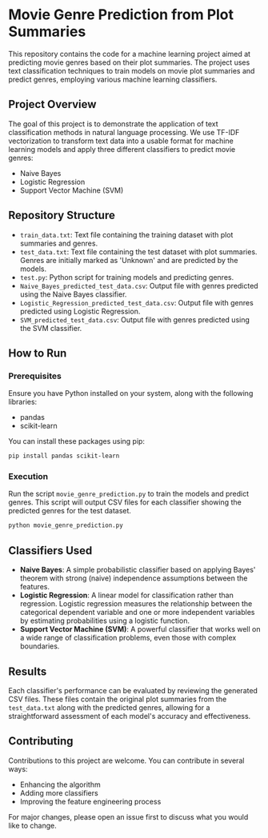 # Movie Genre Prediction from Plot Summaries

This repository contains the code for a machine learning project aimed at predicting movie genres based on their plot summaries. The project uses text classification techniques to train models on movie plot summaries and predict genres, employing various machine learning classifiers.

## Project Overview

The goal of this project is to demonstrate the application of text classification methods in natural language processing. We use TF-IDF vectorization to transform text data into a usable format for machine learning models and apply three different classifiers to predict movie genres:
- Naive Bayes
- Logistic Regression
- Support Vector Machine (SVM)

## Repository Structure

- `train_data.txt`: Text file containing the training dataset with plot summaries and genres.
- `test_data.txt`: Text file containing the test dataset with plot summaries. Genres are initially marked as 'Unknown' and are predicted by the models.
- `test.py`: Python script for training models and predicting genres.
- `Naive_Bayes_predicted_test_data.csv`: Output file with genres predicted using the Naive Bayes classifier.
- `Logistic_Regression_predicted_test_data.csv`: Output file with genres predicted using Logistic Regression.
- `SVM_predicted_test_data.csv`: Output file with genres predicted using the SVM classifier.

## How to Run

### Prerequisites

Ensure you have Python installed on your system, along with the following libraries:
- pandas
- scikit-learn

You can install these packages using pip:

```bash
pip install pandas scikit-learn
```

### Execution

Run the script `movie_genre_prediction.py` to train the models and predict genres. This script will output CSV files for each classifier showing the predicted genres for the test dataset.

```bash
python movie_genre_prediction.py
```

## Classifiers Used

- **Naive Bayes**: A simple probabilistic classifier based on applying Bayes' theorem with strong (naive) independence assumptions between the features.
- **Logistic Regression**: A linear model for classification rather than regression. Logistic regression measures the relationship between the categorical dependent variable and one or more independent variables by estimating probabilities using a logistic function.
- **Support Vector Machine (SVM)**: A powerful classifier that works well on a wide range of classification problems, even those with complex boundaries.

## Results

Each classifier's performance can be evaluated by reviewing the generated CSV files. These files contain the original plot summaries from the `test_data.txt` along with the predicted genres, allowing for a straightforward assessment of each model's accuracy and effectiveness.

## Contributing

Contributions to this project are welcome. You can contribute in several ways:
- Enhancing the algorithm
- Adding more classifiers
- Improving the feature engineering process

For major changes, please open an issue first to discuss what you would like to change.

